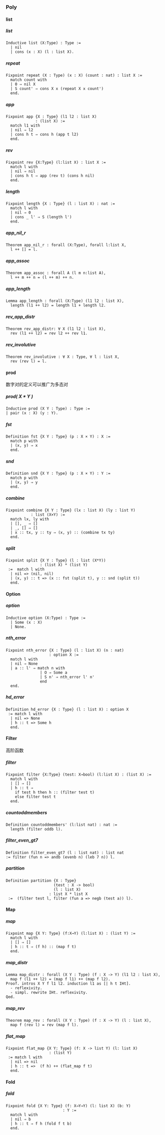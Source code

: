 ### Poly

#### list

##### list

```
Inductive list (X:Type) : Type :=
  | nil
  | cons (x : X) (l : list X).
```

##### repeat

```
Fixpoint repeat (X : Type) (x : X) (count : nat) : list X :=
  match count with
  | 0 ⇒ nil X
  | S count' ⇒ cons X x (repeat X x count')
  end.
```

##### app

```
Fixpoint app {X : Type} (l1 l2 : list X)
             : (list X) :=
  match l1 with
  | nil ⇒ l2
  | cons h t ⇒ cons h (app t l2)
  end.
```

##### rev

```
Fixpoint rev {X:Type} (l:list X) : list X :=
  match l with
  | nil ⇒ nil
  | cons h t ⇒ app (rev t) (cons h nil)
  end.
```

##### length

```
Fixpoint length {X : Type} (l : list X) : nat :=
  match l with
  | nil ⇒ 0
  | cons _ l' ⇒ S (length l')
  end.
```

##### app_nil_r

```
Theorem app_nil_r : forall (X:Type), forall l:list X,
  l ++ [] = l.
```

##### app_assoc

```
Theorem app_assoc : forall A (l m n:list A),
  l ++ m ++ n = (l ++ m) ++ n.
```

##### app_length

```
Lemma app_length : forall (X:Type) (l1 l2 : list X),
  length (l1 ++ l2) = length l1 + length l2.
```

##### rev_app_distr

```
Theorem rev_app_distr: ∀ X (l1 l2 : list X),
  rev (l1 ++ l2) = rev l2 ++ rev l1.
```

##### rev_involutive

```
Theorem rev_involutive : ∀ X : Type, ∀ l : list X,
  rev (rev l) = l.
```

#### prod

数字对的定义可以推广为多态对

##### prod( X * Y )

```
Inductive prod (X Y : Type) : Type :=
| pair (x : X) (y : Y).
```

##### fst

```
Definition fst {X Y : Type} (p : X × Y) : X :=
  match p with
  | (x, y) ⇒ x
  end.
```

##### snd

```
Definition snd {X Y : Type} (p : X × Y) : Y :=
  match p with
  | (x, y) ⇒ y
  end.
```

##### combine

```
Fixpoint combine {X Y : Type} (lx : list X) (ly : list Y)
           : list (X×Y) :=
  match lx, ly with
  | [], _ ⇒ []
  | _, [] ⇒ []
  | x :: tx, y :: ty ⇒ (x, y) :: (combine tx ty)
  end.
```

##### split

```
Fixpoint split {X Y : Type} (l : list (X*Y))
               : (list X) * (list Y)
 :=  match l with 
  | nil => (nil, nil)
  | (x, y) :: t => (x :: fst (split t), y :: snd (split t))
  end.
```

#### Option

##### option

```
Inductive option (X:Type) : Type :=
  | Some (x : X)
  | None.
```

##### nth_error

```
Fixpoint nth_error {X : Type} (l : list X) (n : nat)
                   : option X :=
  match l with
  | nil ⇒ None
  | a :: l' ⇒ match n with
               | O ⇒ Some a
               | S n' ⇒ nth_error l' n'
               end
  end.
```

##### hd_error

```
Definition hd_error {X : Type} (l : list X) : option X
 := match l with 
  | nil => None
  | h :: t => Some h 
  end.
```

#### Filter

高阶函数

##### filter

```
Fixpoint filter {X:Type} (test: X→bool) (l:list X) : (list X) :=
  match l with
  | [] ⇒ []
  | h :: t ⇒
    if test h then h :: (filter test t)
    else filter test t
  end.
```

##### countoddmembers

```
Definition countoddmembers' (l:list nat) : nat :=
  length (filter oddb l).
```

##### filter_even_gt7

```
Definition filter_even_gt7 (l : list nat) : list nat
:= filter (fun n => andb (evenb n) (leb 7 n)) l.
```

##### partition

```
Definition partition {X : Type}
                     (test : X -> bool)
                     (l : list X)
                   : list X * list X
 :=  (filter test l, filter (fun a => negb (test a)) l).
```

#### Map

##### map

```
Fixpoint map {X Y: Type} (f:X→Y) (l:list X) : (list Y) :=
  match l with
  | [] ⇒ []
  | h :: t ⇒ (f h) :: (map f t)
  end.
```

##### map_distr

```
Lemma map_distr : forall (X Y : Type) (f : X -> Y) (l1 l2 : list X),
  map f (l1 ++ l2) = (map f l1) ++ (map f l2).
Proof. intros X Y f l1 l2. induction l1 as [| h t IHt].
  - reflexivity. 
  - simpl. rewrite IHt. reflexivity.
Qed.
```

##### map_rev

```
Theorem map_rev : forall (X Y : Type) (f : X -> Y) (l : list X),
  map f (rev l) = rev (map f l).
```

##### flat_map

```
Fixpoint flat_map {X Y: Type} (f: X -> list Y) (l: list X)
                   : (list Y)
 := match l with
  | nil => nil
  | h :: t =>  (f h) ++ (flat_map f t)
  end.
```

#### Fold

##### fold

```
Fixpoint fold {X Y: Type} (f: X→Y→Y) (l: list X) (b: Y)
                         : Y :=
  match l with
  | nil ⇒ b
  | h :: t ⇒ f h (fold f t b)
  end.
```


